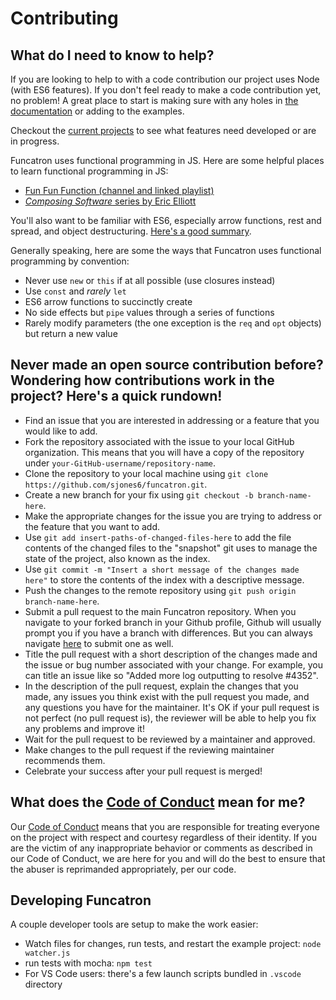 # Contributing

## What do I need to know to help?

If you are looking to help to with a code contribution our project uses Node (with ES6 features). If you don't feel ready to make a code contribution yet, no problem! A great place to start is making sure with any holes in [the documentation](https://github.com/sjones6/funcatron-docs) or adding to the examples.

Checkout the [current projects](https://github.com/sjones6/funcatron/projects) to see what features need developed or are in progress.

Funcatron uses functional programming in JS. Here are some helpful places to learn functional programming in JS:

* [Fun Fun Function (channel and linked playlist)](https://www.youtube.com/watch?v=BMUiFMZr7vk&list=PL0zVEGEvSaeEd9hlmCXrk5yUyqUag-n84)
* [_Composing Software_ series by Eric Elliott](https://medium.com/javascript-scene/the-rise-and-fall-and-rise-of-functional-programming-composable-software-c2d91b424c8c#.2dfd6n6qe)

You'll also want to be familiar with ES6, especially arrow functions, rest and spread, and object destructuring. [Here's a good summary](https://github.com/lukehoban/es6features).

Generally speaking, here are some the ways that Funcatron uses functional programming by convention:

* Never use `new` or `this` if at all possible (use closures instead)
* Use `const` and _rarely_ `let`
* ES6 arrow functions to succinctly create 
* No side effects but `pipe` values through a series of functions
* Rarely modify parameters (the one exception is the `req` and `opt` objects) but return a new value

## Never made an open source contribution before? Wondering how contributions work in the project? Here's a quick rundown!

* Find an issue that you are interested in addressing or a feature that you would like to add.
* Fork the repository associated with the issue to your local GitHub organization. This means that you will have a copy of the repository under `your-GitHub-username/repository-name`.
* Clone the repository to your local machine using `git clone https://github.com/sjones6/funcatron.git`.
* Create a new branch for your fix using `git checkout -b branch-name-here`.
* Make the appropriate changes for the issue you are trying to address or the feature that you want to add.
* Use `git add insert-paths-of-changed-files-here` to add the file contents of the changed files to the "snapshot" git uses to manage the state of the project, also known as the index.
* Use `git commit -m "Insert a short message of the changes made here"` to store the contents of the index with a descriptive message.
* Push the changes to the remote repository using `git push origin branch-name-here`.
* Submit a pull request to the main Funcatron repository. When you navigate to your forked branch in your Github profile, Github will usually prompt you if you have a branch with differences. But you can always navigate [here](https://github.com/sjones6/funcatron/pulls) to submit one as well.
* Title the pull request with a short description of the changes made and the issue or bug number associated with your change. For example, you can title an issue like so "Added more log outputting to resolve #4352".
* In the description of the pull request, explain the changes that you made, any issues you think exist with the pull request you made, and any questions you have for the maintainer. It's OK if your pull request is not perfect (no pull request is), the reviewer will be able to help you fix any problems and improve it!
* Wait for the pull request to be reviewed by a maintainer and approved.
* Make changes to the pull request if the reviewing maintainer recommends them.
* Celebrate your success after your pull request is merged!

## What does the [Code of Conduct](https://github.com/sjones6/funcatron/blob/master/CODE_OF_CONDUCT.md) mean for me?

Our [Code of Conduct](https://github.com/sjones6/funcatron/blob/master/CODE_OF_CONDUCT.md) means that you are responsible for treating everyone on the project with respect and courtesy regardless of their identity. If you are the victim of any inappropriate behavior or comments as described in our Code of Conduct, we are here for you and will do the best to ensure that the abuser is reprimanded appropriately, per our code.

## Developing Funcatron

A couple developer tools are setup to make the work easier:

* Watch files for changes, run tests, and restart the example project: `node watcher.js` 
* run tests with mocha: `npm test`
* For VS Code users: there's a few launch scripts bundled in `.vscode` directory

